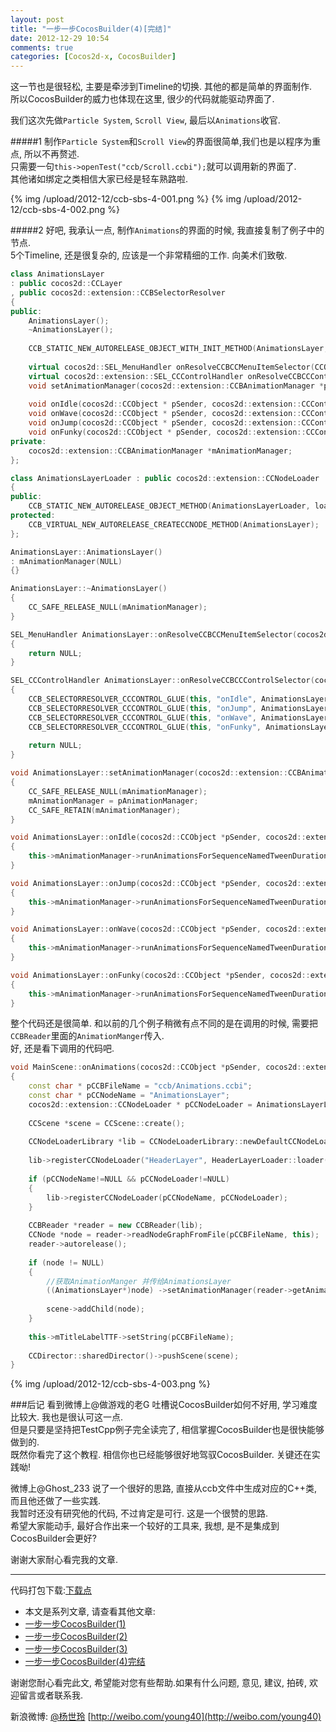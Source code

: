 ```yaml
---
layout: post
title: "一步一步CocosBuilder(4)[完结]"
date: 2012-12-29 10:54
comments: true
categories: [Cocos2d-x, CocosBuilder] 
---
```


这一节也是很轻松, 主要是牵涉到Timeline的切换. 其他的都是简单的界面制作.   
所以CocosBuilder的威力也体现在这里, 很少的代码就能驱动界面了.   

我们这次先做`Particle System`, `Scroll View`, 最后以`Animations`收官.   

#####1
制作`Particle System`和`Scroll View`的界面很简单,我们也是以程序为重点, 所以不再赘述.   
只需要一句`this->openTest("ccb/Scroll.ccbi");`就可以调用新的界面了.   
其他诸如绑定之类相信大家已经是轻车熟路啦.    

<!--more-->

{% img /upload/2012-12/ccb-sbs-4-001.png %}
{% img /upload/2012-12/ccb-sbs-4-002.png %}


#####2
好吧, 我承认一点, 制作`Animations`的界面的时候, 我直接复制了例子中的节点.   
5个Timeline, 还是很复杂的, 应该是一个非常精细的工作. 向美术们致敬.   
``` cpp AnimationsLayer.h
class AnimationsLayer
: public cocos2d::CCLayer
, public cocos2d::extension::CCBSelectorResolver
{
public:
    AnimationsLayer();
    ~AnimationsLayer();
    
    CCB_STATIC_NEW_AUTORELEASE_OBJECT_WITH_INIT_METHOD(AnimationsLayer, create);
    
    virtual cocos2d::SEL_MenuHandler onResolveCCBCCMenuItemSelector(CCObject * pTarget, const char* pSelectorName);
    virtual cocos2d::extension::SEL_CCControlHandler onResolveCCBCCControlSelector(CCObject * pTarget, const char* pSelectorName);    
    void setAnimationManager(cocos2d::extension::CCBAnimationManager *pAnimationManager);
    
    void onIdle(cocos2d::CCObject * pSender, cocos2d::extension::CCControlEvent pCCControlEvent);
    void onWave(cocos2d::CCObject * pSender, cocos2d::extension::CCControlEvent pCCControlEvent);
    void onJump(cocos2d::CCObject * pSender, cocos2d::extension::CCControlEvent pCCControlEvent);
    void onFunky(cocos2d::CCObject * pSender, cocos2d::extension::CCControlEvent pCCControlEvent);
private:
    cocos2d::extension::CCBAnimationManager *mAnimationManager;
};

class AnimationsLayerLoader : public cocos2d::extension::CCNodeLoader
{
public:
    CCB_STATIC_NEW_AUTORELEASE_OBJECT_METHOD(AnimationsLayerLoader, loader);
protected:
    CCB_VIRTUAL_NEW_AUTORELEASE_CREATECCNODE_METHOD(AnimationsLayer);
};
``` 
``` cpp AnimationsLayer.cpp
AnimationsLayer::AnimationsLayer()
: mAnimationManager(NULL)
{}

AnimationsLayer::~AnimationsLayer()
{
    CC_SAFE_RELEASE_NULL(mAnimationManager);
}

SEL_MenuHandler AnimationsLayer::onResolveCCBCCMenuItemSelector(cocos2d::CCObject *pTarget, const char *pSelectorName)
{
    return NULL;
}

SEL_CCControlHandler AnimationsLayer::onResolveCCBCCControlSelector(cocos2d::CCObject *pTarget, const char *pSelectorName)
{
    CCB_SELECTORRESOLVER_CCCONTROL_GLUE(this, "onIdle", AnimationsLayer::onIdle);
    CCB_SELECTORRESOLVER_CCCONTROL_GLUE(this, "onJump", AnimationsLayer::onJump);
    CCB_SELECTORRESOLVER_CCCONTROL_GLUE(this, "onWave", AnimationsLayer::onWave);
    CCB_SELECTORRESOLVER_CCCONTROL_GLUE(this, "onFunky", AnimationsLayer::onFunky);
    
    return NULL;
}

void AnimationsLayer::setAnimationManager(cocos2d::extension::CCBAnimationManager *pAnimationManager)
{
    CC_SAFE_RELEASE_NULL(mAnimationManager);
    mAnimationManager = pAnimationManager;
    CC_SAFE_RETAIN(mAnimationManager);
}

void AnimationsLayer::onIdle(cocos2d::CCObject *pSender, cocos2d::extension::CCControlEvent pCCControlEvent)
{
    this->mAnimationManager->runAnimationsForSequenceNamedTweenDuration("Idle", 0.3f);
}

void AnimationsLayer::onJump(cocos2d::CCObject *pSender, cocos2d::extension::CCControlEvent pCCControlEvent)
{
    this->mAnimationManager->runAnimationsForSequenceNamedTweenDuration("Jump", 0.3f);
}

void AnimationsLayer::onWave(cocos2d::CCObject *pSender, cocos2d::extension::CCControlEvent pCCControlEvent)
{
    this->mAnimationManager->runAnimationsForSequenceNamedTweenDuration("Wave", 0.3f);
}

void AnimationsLayer::onFunky(cocos2d::CCObject *pSender, cocos2d::extension::CCControlEvent pCCControlEvent)
{
    this->mAnimationManager->runAnimationsForSequenceNamedTweenDuration("Funky", 0.3f);
}
```
整个代码还是很简单. 和以前的几个例子稍微有点不同的是在调用的时候, 需要把`CCBReader`里面的`AnimationManger`传入.   
好, 还是看下调用的代码吧.   
``` cpp MainScene.cpp
void MainScene::onAnimations(cocos2d::CCObject *pSender, cocos2d::extension::CCControlEvent pCCControlEvent)
{
    const char * pCCBFileName = "ccb/Animations.ccbi";
    const char * pCCNodeName = "AnimationsLayer";
    cocos2d::extension::CCNodeLoader * pCCNodeLoader = AnimationsLayerLoader::loader();
    
    CCScene *scene = CCScene::create();
    
    CCNodeLoaderLibrary *lib = CCNodeLoaderLibrary::newDefaultCCNodeLoaderLibrary();
    
    lib->registerCCNodeLoader("HeaderLayer", HeaderLayerLoader::loader());
    
    if (pCCNodeName!=NULL && pCCNodeLoader!=NULL)
    {
        lib->registerCCNodeLoader(pCCNodeName, pCCNodeLoader);
    }
    
    CCBReader *reader = new CCBReader(lib);
    CCNode *node = reader->readNodeGraphFromFile(pCCBFileName, this);
    reader->autorelease();
    
    if (node != NULL)
    {
        //获取AnimationManger 并传给AnimationsLayer
        ((AnimationsLayer*)node) ->setAnimationManager(reader->getAnimationManager());
        
        scene->addChild(node);
    }
    
    this->mTitleLabelTTF->setString(pCCBFileName);
    
    CCDirector::sharedDirector()->pushScene(scene);
}
```

{% img /upload/2012-12/ccb-sbs-4-003.png %}


###后记
看到微博上@做游戏的老G 吐槽说CocosBuilder如何不好用, 学习难度比较大. 我也是很认可这一点.   
但是只要是坚持把TestCpp例子完全读完了, 相信掌握CocosBuilder也是很快能够做到的.   
既然你看完了这个教程. 相信你也已经能够很好地驾驭CocosBuilder. 关键还在实践呦!    

微博上@Ghost_233 说了一个很好的思路, 直接从ccb文件中生成对应的C++类, 而且他还做了一些实践.   
我暂时还没有研究他的代码, 不过肯定是可行. 这是一个很赞的思路.   
希望大家能动手, 最好合作出来一个较好的工具来, 我想, 是不是集成到CocosBuilder会更好?   

谢谢大家耐心看完我的文章.   








<hr />
代码打包下载:<a href="http://pan.baidu.com/share/link?shareid=158075&uk=2281999082" target="_blank">下载点</a> 

- 本文是系列文章, 请查看其他文章:
- [一步一步CocosBuilder(1)](http://young40.github.com/blog/2012/12/21/cocosbuilder-step-by-step-part-one/)
- [一步一步CocosBuilder(2)](http://young40.github.com/blog/2012/12/25/cocosbuilder-step-by-step-part-two/)
- [一步一步CocosBuilder(3)](http://young40.github.com/blog/2012/12/28/cocosbuilder-step-by-step-part-three/)
- [一步一步CocosBuilder(4)完结](http://young40.github.com/blog/2012/12/29/cocosbuilder-step-by-step-part-four/)

谢谢您耐心看完此文, 希望能对您有些帮助.如果有什么问题, 意见, 建议, 拍砖, 欢迎留言或者联系我.

新浪微博: [@杨世玲](http://weibo.com/young40) [http://weibo.com/young40](http://weibo.com/young40)

































































